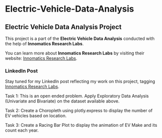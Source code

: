 # Electric-Vehicle-Data-Analysis

## Electric Vehicle Data Analysis Project

This project is a part of the **Electric Vehicle Data Analysis** conducted with the help of **Innomatics Research Labs**.

You can learn more about **Innomatics Research Labs** by visiting their website: [Innomatics Research Labs](https://www.innomatics.in/).

### LinkedIn Post
Stay tuned for my LinkedIn post reflecting my work on this project, tagging [Innomatics Research Labs](https://www.linkedin.com/company/innomatics-research-labs/).

Task 1: This is an open ended problem. Apply Exploratory Data Analysis (Univariate and Bivariate) on the dataset available above.

Task 2: Create a Choropleth using plotly.express to display the number of EV vehicles based on location.

Task 3: Create a Racing Bar Plot to display the animation of EV Make and its count each year.
